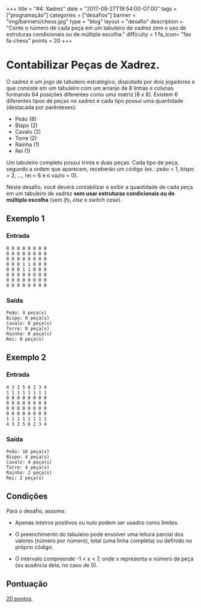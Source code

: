 +++
title = "#4: Xadrez"
date = "2017-08-27T19:54:00-07:00"
tags = ["programação"]
categories = ["desafios"]
banner = "img/banners/chess.jpg"
type = "blog"
layout = "desafio"
description = "Conte o número de cada peça em um tabuleiro de xadrez zem o uso de estruturas condicionais ou de múltipla escolha."
difficulty = 1
fa_icon= "fas fa-chess"
points = 20
+++

# Contabilizar Peças de Xadrez.

O xadrez é um jogo de tabuleiro estratégico, disputado por dois jogadores e
que consiste em um tabuleiro com um arranjo de 8 linhas e colunas formando 64
posições diferentes como uma matriz [8 x 8]. Existem 6 diferentes tipos de
peças no xadrez e cada tipo possui uma quantidade (destacada por parênteses):

* Peão (8)
* Bispo (2)
* Cavalo (2)
* Torre (2)
* Rainha (1)
* Rei (1)

Um tabuleiro completo possui trinta e duas peças. Cada tipo de peça, segundo a ordem
que aparecem, receberão um código (ex.: peão = 1, bispo = 2, ..., rei = 6 e o vazio = 0).

Neste desafio, você deverá contabilizar e exibir a quantidade de cada peça em um tabuleiro
de xadrez **sem usar estruturas condicionais ou de múltipla escolha** (sem *if*s, *else* e *switch case*).

## Exemplo 1

### Entrada

```
0 0 0 0 0 0 0 0
0 0 0 0 0 0 0 0
0 0 0 0 0 0 0 0
0 0 0 1 1 0 0 0
0 0 0 1 1 0 0 0
0 0 0 0 0 0 0 0
0 0 0 0 0 0 0 0
0 0 0 0 0 0 0 0
```

### Saída

```
Peão: 4 peça(s)
Bispo: 0 peça(s)
Cavalo: 0 peça(s)
Torre: 0 peça(s)
Rainha: 0 peça(s)
Rei: 0 peça(s)
```

## Exemplo 2

### Entrada

```
4 3 2 5 6 2 3 4
1 1 1 1 1 1 1 1
0 0 0 0 0 0 0 0
0 0 0 0 0 0 0 0
0 0 0 0 0 0 0 0
0 0 0 0 0 0 0 0
1 1 1 1 1 1 1 1
4 3 2 5 6 2 3 4
```

### Saída

```
Peão: 16 peça(s)
Bispo: 4 peça(s)
Cavalo: 4 peça(s)
Torre: 4 peça(s)
Rainha: 2 peça(s)
Rei: 2 peça(s)
```

## Condições

Para o desafio, assuma:

* Apenas inteiros positivos ou nulo podem ser usados como limites.

* O preenchimento do tabuleiro pode envolver uma leitura parcial dos valores (número por número), total (uma linha completa) ou definido no próprio código.

* O intervalo compreende -1 < x < 7, onde x representa o número da peça (ou ausência dela, no caso de 0).

## Pontuação

[20 pontos](https://osprogramadores.com/scores).
